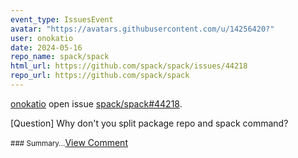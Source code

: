 ```yaml
---
event_type: IssuesEvent
avatar: "https://avatars.githubusercontent.com/u/14256420?"
user: onokatio
date: 2024-05-16
repo_name: spack/spack
html_url: https://github.com/spack/spack/issues/44218
repo_url: https://github.com/spack/spack
---
```


<a href='https://github.com/onokatio' target='_blank'>onokatio</a> open issue <a href='https://github.com/spack/spack/issues/44218' target='_blank'>spack/spack#44218</a>.

<p>[Question] Why don't you split package repo and spack command?</p><small>### Summary...</small><a href='https://github.com/spack/spack/issues/44218' target='_blank'>View Comment</a>